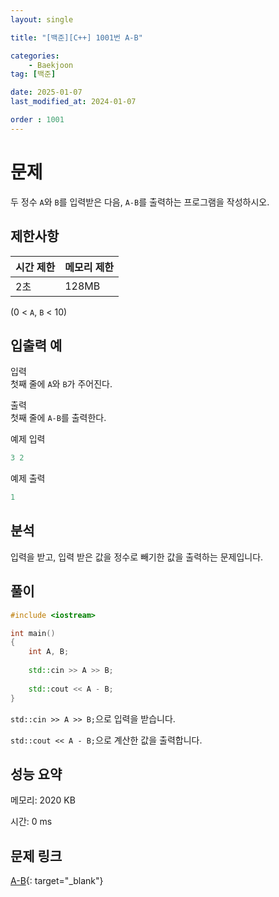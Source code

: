 ```yaml
---
layout: single

title: "[백준][C++] 1001번 A-B"

categories:
    - Baekjoon
tag: [백준]

date: 2025-01-07
last_modified_at: 2024-01-07

order : 1001
---
```


# 문제

두 정수 `A`와 `B`를 입력받은 다음, ``A-B``를 출력하는 프로그램을 작성하시오.

## 제한사항

|시간 제한|메모리 제한|
|---|---|
|2초|128MB|

(0 < `A`, `B` < 10)

## 입출력 예

입력  
첫째 줄에 `A`와 `B`가 주어진다.

출력  
첫째 줄에 ``A-B``를 출력한다.

예제 입력

```cpp
3 2
```

예제 출력

```cpp
1
```

## 분석

입력을 받고, 입력 받은 값을 정수로 빼기한 값을 출력하는 문제입니다.

## 풀이

```cpp
#include <iostream>

int main()
{
    int A, B;
    
    std::cin >> A >> B;
    
    std::cout << A - B;
}
```

``std::cin >> A >> B;``으로 입력을 받습니다.

``std::cout << A - B;``으로 계산한 값을 출력합니다.

## 성능 요약

메모리: 2020 KB

시간: 0 ms

## 문제 링크

[A-B](https://www.acmicpc.net/problem/1001){: target="_blank"}